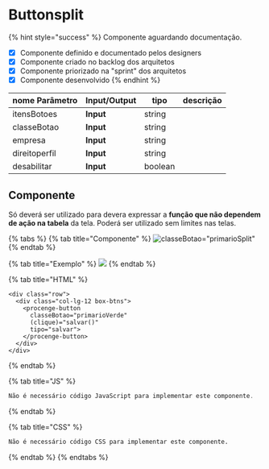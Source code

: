 # Buttonsplit



{% hint style="success" %}
Componente aguardando documentação.

* [x] Componente definido e documentado pelos designers
* [x] Componente criado no backlog dos arquitetos
* [x] Componente priorizado na "sprint" dos arquitetos
* [x] Componente desenvolvido
{% endhint %}

| nome Parâmetro | Input/Output | tipo    | descrição |
| -------------- | ------------ | ------- | --------- |
| itensBotoes    | **Input**    | string  |           |
| classeBotao    | **Input**    | string  |           |
| empresa        | **Input**    | string  |           |
| direitoperfil  | **Input**    | string  |           |
| desabilitar    | **Input**    | boolean |           |

## Componente

Só deverá ser utilizado para devera expressar a **função que não dependem de ação na tabela** da tela. Poderá ser utilizado sem limites nas telas.

{% tabs %}
{% tab title="Componente" %}
![classeBotao="primarioSplit"](<../.gitbook/assets/image (551).png>)
{% endtab %}

{% tab title="Exemplo" %}
![](../.gitbook/assets/splitbutton.png)
{% endtab %}

{% tab title="HTML" %}
```markup
<div class="row">
  <div class="col-lg-12 box-btns">
    <procenge-button 
      classeBotao="primarioVerde"
      (clique)="salvar()"
      tipo="salvar">
    </procenge-button>
  </div>
</div>
```
{% endtab %}

{% tab title="JS" %}
```javascript
Não é necessário código JavaScript para implementar este componente.
```
{% endtab %}

{% tab title="CSS" %}
```css
Não é necessário código CSS para implementar este componente.
```
{% endtab %}
{% endtabs %}
